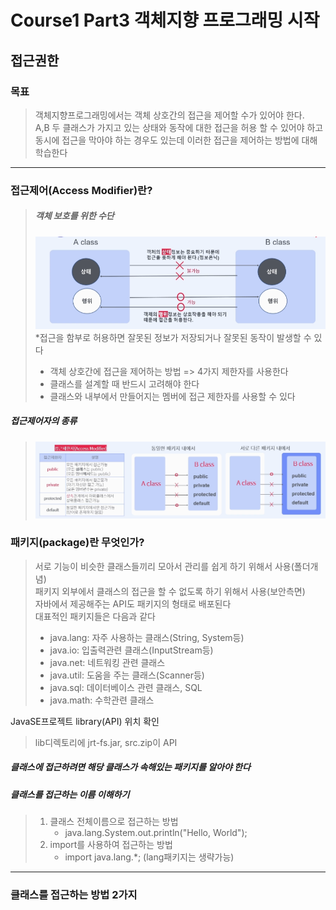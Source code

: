 # Course1 Part3 객체지향 프로그래밍 시작   

## 접근권한

### 목표
> 객체지향프로그래밍에서는 객체 상호간의 접근을 제어할 수가 있어야 한다.   
> A,B 두 클래스가 가지고 있는 상태와 동작에 대한 접근을 허용 할 수 있어야 하고   
> 동시에 접근을 막아야 하는 경우도 있는데 이러한 접근을 제어하는 방법에 대해 학습한다
---
### 접근제어(Access Modifier)란?
> ##### 객체 보호를 위한 수단
> <img src="../../../../../image/accessModifier.png"></img>
> *접근을 함부로 허용하면 잘못된 정보가 저장되거나 잘못된 동작이 발생할 수 있다      
>- 객체 상호간에 접근을 제어하는 방법 => 4가지 제한자를 사용한다
>- 클래스를 설계할 때 반드시 고려해야 한다
>- 클래스와 내부에서 만들어지는 멤버에 접근 제한자를 사용할 수 있다

##### 접근제어자의 종류
> <img src="../../../../../image/accessModifier2.png">

### 패키지(package)란 무엇인가?
> 서로 기능이 비슷한 클래스들끼리 모아서 관리를 쉽게 하기 위해서 사용(폴더개념)   
> 패키지 외부에서 클래스의 접근을 할 수 없도록 하기 위해서 사용(보안측면)   
> 자바에서 제공해주는 API도 패키지의 형태로 배포된다   
> 대표적인 패키지들은 다음과 같다
> - java.lang: 자주 사용하는 클래스(String, System등)
> - java.io: 입출력관련 클래스(InputStream등)
> - java.net: 네트워킹 관련 클래스
> - java.util: 도움을 주는 클래스(Scanner등)
> - java.sql: 데이터베이스 관련 클래스, SQL
> - java.math: 수학관련 클래스

JavaSE프로젝트 library(API) 위치 확인
> lib디렉토리에 jrt-fs.jar, src.zip이 API

##### 클래스에 접근하려면 해당 클래스가 속해있는 패키지를 알아야 한다

##### 클래스를 접근하는 이름 이해하기
> 1. 클래스 전체이름으로 접근하는 방법
>    - java.lang.System.out.println("Hello, World");
> 2. import를 사용하여 접근하는 방법
>    - import java.lang.*; (lang패키지는 생략가능)
---

### 클래스를 접근하는 방법 2가지
